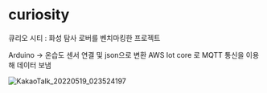 # curiosity

큐리오 시티 : 화성 탐사 로버를 벤치마킹한 프로젝트

Arduino -> 온습도 센서 연결 및 json으로 변환
AWS Iot core 로 MQTT 통신을 이용해 데이터 보냄

![KakaoTalk_20220519_023524197](https://user-images.githubusercontent.com/80656902/170838403-c20eaa24-31d0-4bab-acba-9463b41f76f5.jpg)
